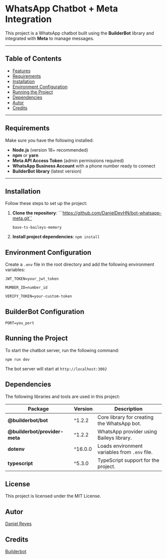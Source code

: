 # WhatsApp Chatbot + Meta Integration

This project is a WhatsApp chatbot built using the **BuilderBot** library and integrated with **Meta** to manage messages.

---

## **Table of Contents**

- [Features](#features)
- [Requirements](#requirements)
- [Installation](#installation)
- [Environment Configuration](#environment-configuration)
- [Running the Project](#running-the-project)
- [Dependencies](#dependencies)
- [Autor](#autor)
- [Credits](#credits)

---

## **Requirements**

Make sure you have the following installed:

- **Node.js** (version 18+ recommended)
- **npm** or **yarn**
- **Meta API Access Token** (admin permissions required)
- **WhatsApp Business Account** with a phone number ready to connect
- **BuilderBot library** (latest version)

---

## **Installation**

Follow these steps to set up the project:

1. **Clone the repository**:
   ```https://github.com/DanielDevHN/bot-whatsapp-meta.git``

   ```base-ts-baileys-memory```

2. **Install project dependencies**:
   ```npm install```


## **Environment Configuration**

Create a ```.env``` file in the root directory and add the following environment variables:

```JWT_TOKEN=your_jwt_token```

```MUMBER_ID=number_id```

```VERIFY_TOKEN=your-custom-token```               

## BuilderBot Configuration
```PORT=you_port```                                      

## Running the Project

To start the chatbot server, run the following command:

```npm run dev```

The bot server will start at ```http://localhost:3002```

## Dependencies

The following libraries and tools are used in this project:

| **Package**                         | **Version** | **Description**                                     |
|-------------------------------------|-------------|----------------------------------------------------|
| **@builderbot/bot**                 | ^1.2.2      | Core library for creating the WhatsApp bot.        |
| **@builderbot/provider-meta**       | ^1.2.2      | WhatsApp provider using Baileys library.           |
| **dotenv**                          | ^16.0.0     | Loads environment variables from `.env` file.      |
| **typescript**                      | ^5.3.0      | TypeScript support for the project.                |


## License

This project is licensed under the MIT License.

## Autor

[Daniel Reyes](mailto:dangrereyes@gmail.com)

## Credits

[Builderbot](https://www.builderbot.app/)
